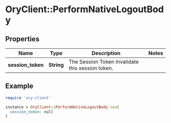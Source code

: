 # OryClient::PerformNativeLogoutBody

## Properties

| Name | Type | Description | Notes |
| ---- | ---- | ----------- | ----- |
| **session_token** | **String** | The Session Token  Invalidate this session token. |  |

## Example

```ruby
require 'ory-client'

instance = OryClient::PerformNativeLogoutBody.new(
  session_token: null
)
```


